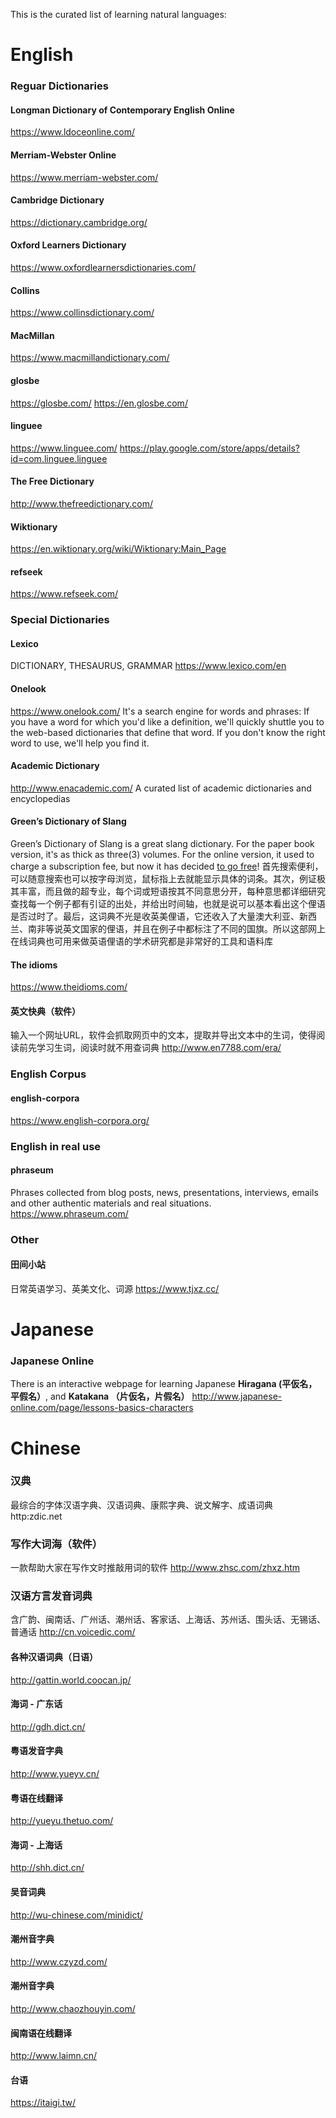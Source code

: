 This is the curated list of learning natural languages:

# English

### Reguar Dictionaries

#### Longman Dictionary of Contemporary English Online
https://www.ldoceonline.com/

#### Merriam-Webster Online
https://www.merriam-webster.com/

#### Cambridge Dictionary 
https://dictionary.cambridge.org/

#### Oxford Learners Dictionary
https://www.oxfordlearnersdictionaries.com/

#### Collins
https://www.collinsdictionary.com/

#### MacMillan
https://www.macmillandictionary.com/

#### glosbe
https://glosbe.com/
https://en.glosbe.com/

#### linguee
https://www.linguee.com/
https://play.google.com/store/apps/details?id=com.linguee.linguee

#### The Free Dictionary
http://www.thefreedictionary.com/

#### Wiktionary
https://en.wiktionary.org/wiki/Wiktionary:Main_Page

#### refseek
https://www.refseek.com/

### Special Dictionaries

#### Lexico
DICTIONARY, THESAURUS, GRAMMAR
https://www.lexico.com/en

#### Onelook
https://www.onelook.com/
It's a search engine for words and phrases: If you have a word for which you'd like a definition, we'll quickly shuttle you to the web-based dictionaries that define that word. If you don't know the right word to use, we'll help you find it. 

#### Academic Dictionary
http://www.enacademic.com/
A curated list of academic dictionaries and encyclopedias

#### Green’s Dictionary of Slang
Green’s Dictionary of Slang is a great slang dictionary. For the paper book version, it's as thick as three(3) volumes. For the online version, it used to charge a subscription fee, but now it has decided [to go free](https://blog.greensdictofslang.com/news/2018/greens-dictionary-of-slang-to-go-free)! 
首先搜索便利，可以随意搜索也可以按字母浏览，鼠标指上去就能显示具体的词条。其次，例证极其丰富，而且做的超专业，每个词或短语按其不同意思分开，每种意思都详细研究查找每一个例子都有引证的出处，并给出时间轴，也就是说可以基本看出这个俚语是否过时了。最后，这词典不光是收英美俚语，它还收入了大量澳大利亚、新西兰、南非等说英文国家的俚语，并且在例子中都标注了不同的国旗。所以这部网上在线词典也可用来做英语俚语的学术研究都是非常好的工具和语料库

#### The idioms
https://www.theidioms.com/

#### 英文快典（软件）
输入一个网址URL，软件会抓取网页中的文本，提取并导出文本中的生词，使得阅读前先学习生词，阅读时就不用查词典
http://www.en7788.com/era/

### English Corpus
#### english-corpora
https://www.english-corpora.org/

### English in real use
#### phraseum
Phrases collected from blog posts, news, presentations, interviews, emails and other authentic materials and real situations.
https://www.phraseum.com/

### Other
#### 田间小站
日常英语学习、英美文化、词源
https://www.tjxz.cc/

# Japanese

### Japanese Online
There is an interactive webpage for learning Japanese **Hiragana (平仮名，平假名）**, and **Katakana （片仮名，片假名）** 
http://www.japanese-online.com/page/lessons-basics-characters


# Chinese

### 汉典
最综合的字体汉语字典、汉语词典、康熙字典、说文解字、成语词典
http:zdic.net

### 写作大词海（软件）
一款帮助大家在写作文时推敲用词的软件
http://www.zhsc.com/zhxz.htm

### 汉语方言发音词典
含广韵、闽南话、广州话、潮州话、客家话、上海话、苏州话、围头话、无锡话、普通话
http://cn.voicedic.com/

#### 各种汉语词典（日语）
http://gattin.world.coocan.jp/

#### 海词 - 广东话
http://gdh.dict.cn/

#### 粤语发音字典
http://www.yueyv.cn/

#### 粤语在线翻译
http://yueyu.thetuo.com/

#### 海词 - 上海话
http://shh.dict.cn/

#### 吴音词典
http://wu-chinese.com/minidict/

#### 潮州音字典
http://www.czyzd.com/

#### 潮州音字典
http://www.chaozhouyin.com/

#### 闽南语在线翻译
http://www.laimn.cn/

#### 台语
https://itaigi.tw/

